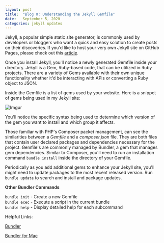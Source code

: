 ```yaml
---
layout: post
title:  "Blog 0: Understanding the Jekyll Gemfile"
date:   September 5, 2020
categories: jekyll updates
---
```


Jekyll, a popular simple static site generator, is commonly used by developers or bloggers who want a quick and easy solution to create posts on their discoveries. If you'd like to host your very own Jekyll site on GitHub Pages, please check out this [article][GitHub-Page-with-Jekyll].

Once you install Jekyll, you'll notice a newly generated Gemfile inside your directory. Jekyll is a Gem, Ruby-based code, that can be utilized in Ruby projects. There are a variety of Gems available with their own unique functionality whether it'd be interacting with APIs or converting a Ruby object to JSON. 

Inside the Gemfile is a list of gems used by your website. Here is a snippet of gems being used in my Jekyll site:

![Imgur](https://i.imgur.com/QZV4WS1.png)

You'll notice the specific syntax being used to determine which version of the gem you want to install and which group it affects. 

Those familiar with PHP's Composer packet management, can see the similarities between a *Gemfile* and a *composer.json* file. They are both files that contain user declared packages and dependencies necessary for the project. Gemfile's are commonly managed by Bundler, a gem that manages gem dependencies. Similar to Composer, you'll need to run an installation command `bundle install` inside the directory of your Gemfile. 

Periodically as you add additional gems to enhance your Jekyll site, you'll might need to update packages to the most recent released version. Run `bundle update` to search and install and package updates.

**Other Bundler Commands**

`bundle init` - Create a new Gemfile<br>
`bundle exec` - Execute a script in the current bundle<br>
`bundle help` - Display detailed help for each subcommand


Helpful Links:

[Bundler][Jekyll-Mac]

[Bundler for Mac][Bundler-on-Mac]




[GitHub-Page-with-Jekyll]: https://docs.github.com/en/github/working-with-github-pages/creating-a-github-pages-site-with-jekyll
[Bundler-on-Mac]:          https://bundler.io/
[Jekyll-Mac]:              https://jekyllrb.com/docs/installation/macos/
